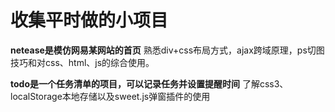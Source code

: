 <h1>收集平时做的小项目</h1>

<b>netease是模仿网易某网站的首页</b>
熟悉div+css布局方式，ajax跨域原理，ps切图技巧和对css、html、js的综合使用。

<b>todo是一个任务清单的项目，可以记录任务并设置提醒时间</b>
了解css3、localStorage本地存储以及sweet.js弹窗插件的使用
